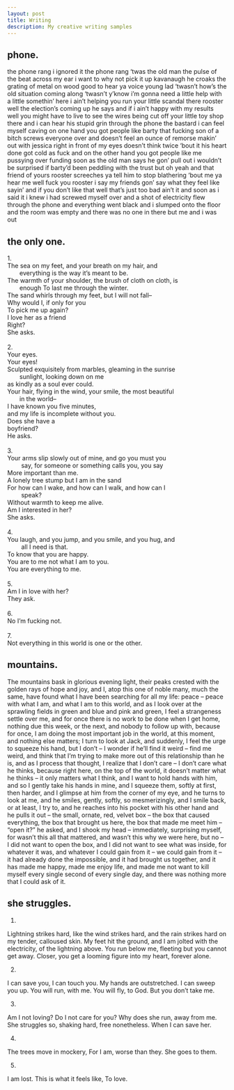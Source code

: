 ```yaml
---
layout: post
title: Writing
description: My creative writing samples
---
```

## phone.
the phone rang i ignored it the phone rang ‘twas the old man the pulse of the beat across my ear i want to why not pick it up kavanaugh he croaks the grating of metal on wood good to hear ya voice young lad ‘twasn’t how’s the old situation coming along ‘twasn’t y’know i’m gonna need a little help with a little somethin’ here i ain’t helping you run your little scandal there rooster well the election’s coming up he says and if i ain’t happy with my results well you might have to live to see the wires being cut off your little toy shop there and i can hear his stupid grin through the phone the bastard i can feel myself caving on one hand you got people like barty that fucking son of a bitch screws everyone over and doesn’t feel an ounce of remorse makin’ out with jessica right in front of my eyes doesn’t think twice ‘bout it his heart done got cold as fuck and on the other hand you got people like me pussying over funding soon as the old man says he gon’ pull out i wouldn’t be surprised if barty’d been peddling with the trust but oh yeah and that friend of yours rooster screeches ya tell him to stop blathering ‘bout me ya hear me well fuck you rooster i say my friends gon’ say what they feel like sayin’ and if you don’t like that well that’s just too bad ain’t it and soon as i said it i knew i had screwed myself over and a shot of electricity flew through the phone and everything went black and i slumped onto the floor and the room was empty and there was no one in there but me and i was out

## the only one.
1.<br>
The sea on my feet, and your breath on my hair, and<br> &emsp;&emsp;everything is the way it’s meant to be.<br>
The warmth of your shoulder, the brush of cloth on cloth, is<br> &emsp;&emsp;enough
To last me through the winter.<br>
The sand whirls through my feet, but I will not fall–<br>
Why would I, if only for you<br>
To pick me up again?<br>
I love her as a friend<br>
Right?<br>
She asks.<br>
<br>
2.<br>
Your eyes.<br>
Your eyes!<br>
Sculpted exquisitely from marbles, gleaming in the sunrise<br> &emsp;&emsp;sunlight, looking down on me<br>
as kindly as a soul ever could.<br>
Your hair, flying in the wind, your smile, the most beautiful<br> &emsp;&emsp;in the world–<br>
I have known you five minutes,<br>
and my life is incomplete without you.<br>
Does she have a<br>
boyfriend?<br>
He asks.<br>
<br>
3.<br>
Your arms slip slowly out of mine, and go you must you<br>&emsp;&emsp; say, for someone or something calls you, you say<br>
More important than me.<br>
A lonely tree stump but I am in the sand<br>
For how can I wake, and how can I walk, and how can I<br>&emsp;&emsp; speak?<br>
Without warmth to keep me alive.<br>
Am I interested in her?<br>
She asks.<br>
<br>
4.<br>
You laugh, and you jump, and you smile, and you hug, and<br>&emsp;&emsp; all I need is that.<br>
To know that you are happy.<br>
You are to me not what I am to you.<br>
You are everything to me.<br>
<br>
5.<br>
Am I in love with her?<br>
They ask.<br>
<br>
6.<br>
No I’m fucking not.<br>
<br>
7.<br>
Not everything in this world is one or the other.

## mountains.
The mountains bask in glorious evening light, their peaks crested with the golden rays of hope and joy, and I, atop this one of noble many, much the same, have found what I have been searching for all my life: peace – peace with what I am, and what I am to this world, and as I look over at the sprawling fields in green and blue and pink and green, I feel a strangeness settle over me, and for once there is no work to be done when I get home, nothing due this week, or the next, and nobody to follow up with, because for once, I am doing the most important job in the world, at this moment, and nothing else matters; I turn to look at Jack, and suddenly, I feel the urge to squeeze his hand, but I don’t – I wonder if he’ll find it weird – find me weird, and think that I’m trying to make more out of this relationship than he is, and as I process that thought, I realize that I don’t care – I don’t care what he thinks, because right here, on the top of the world, it doesn’t matter what he thinks – it only matters what I think, and I want to hold hands with him, and so I gently take his hands in mine, and I squeeze them, softly at first, then harder, and I glimpse at him from the corner of my eye, and he turns to look at me, and he smiles, gently, softly, so mesmerizingly, and I smile back, or at least, I try to, and he reaches into his pocket with his other hand and he pulls it out – the small, ornate, red, velvet box – the box that caused everything, the box that brought us here, the box that made me meet him – “open it?” he asked, and I shook my head – immediately, surprising myself, for wasn’t this all that mattered, and wasn’t this why we were here, but no – I did not want to open the box, and I did not want to see what was inside, for whatever it was, and whatever I could gain from it – we could gain from it – it had already done the impossible, and it had brought us together, and it has made me happy, made me enjoy life, and made me not want to kill myself every single second of every single day, and there was nothing more that I could ask of it.

## she struggles.
1.
Lightning strikes hard, like the wind strikes hard, and the rain strikes hard
on my tender, calloused skin. My feet hit the ground,
and I am jolted with the electricity, of the lightning above.
You run below me, fleeting
but you cannot get away.
Closer, you get a looming figure into my heart,
forever alone.

2.
I can save you, I can touch you.
My hands are outstretched.
I can sweep
you up. You will run,
with me. You will fly, to God.
But you don’t
take me.

3.
Am I not loving? Do I not care for you?
Why does she run,
away from me. She struggles so, shaking hard, free nonetheless.
When I can save her.

4.
The trees move in mockery,
For I am,
worse than they. She
goes to them.

5.
I am lost. This
is what it feels like,
To love.

